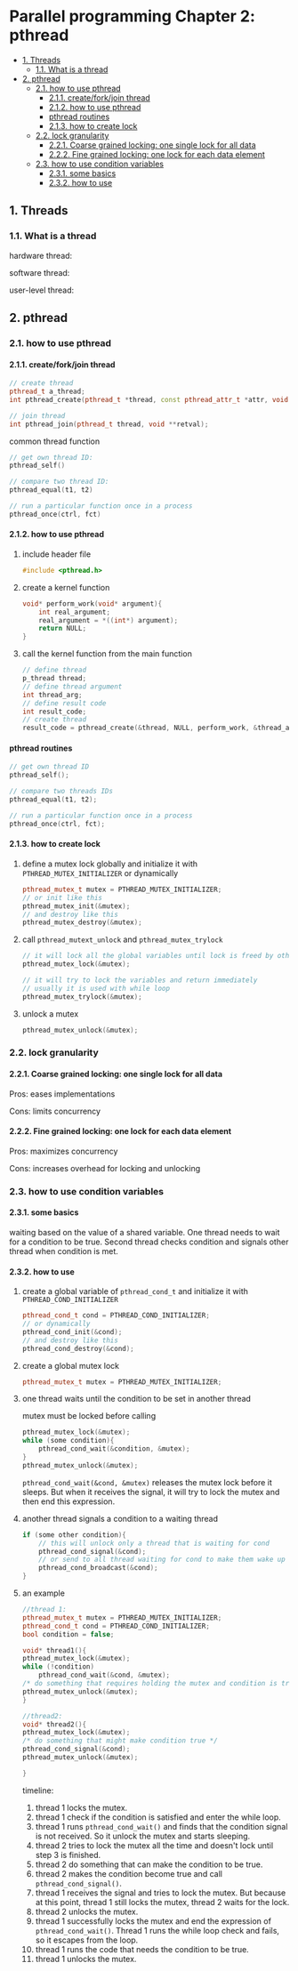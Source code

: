 # Parallel programming Chapter 2: pthread

<!-- TOC -->

- [1. Threads](#1-threads)
    - [1.1. What is a thread](#11-what-is-a-thread)
- [2. pthread](#2-pthread)
    - [2.1. how to use pthread](#21-how-to-use-pthread)
        - [2.1.1. create/fork/join thread](#211-createforkjoin-thread)
        - [2.1.2. how to use pthread](#212-how-to-use-pthread)
        - [pthread routines](#pthread-routines)
        - [2.1.3. how to create lock](#213-how-to-create-lock)
    - [2.2. lock granularity](#22-lock-granularity)
        - [2.2.1. Coarse grained locking: one single lock for all data](#221-coarse-grained-locking-one-single-lock-for-all-data)
        - [2.2.2. Fine grained locking: one lock for each data element](#222-fine-grained-locking-one-lock-for-each-data-element)
    - [2.3. how to use condition variables](#23-how-to-use-condition-variables)
        - [2.3.1. some basics](#231-some-basics)
        - [2.3.2. how to use](#232-how-to-use)

<!-- /TOC -->

## 1. Threads

### 1.1. What is a thread

hardware thread:

software thread:

user-level thread:

## 2. pthread

### 2.1. how to use pthread

#### 2.1.1. create/fork/join thread

```c++
// create thread
pthread_t a_thread;
int pthread_create(pthread_t *thread, const pthread_attr_t *attr, void *(*start_routine) (void *), void *arg);

// join thread
int pthread_join(pthread_t thread, void **retval);
```

common thread function

```c++
// get own thread ID:
pthread_self()

// compare two thread ID:
pthread_equal(t1, t2)

// run a particular function once in a process
pthread_once(ctrl, fct)
```

#### 2.1.2. how to use pthread

1. include header file

    ```c++
    #include <pthread.h>
    ```

2. create a kernel function

    ```c++
    void* perform_work(void* argument){
        int real_argument;
        real_argument = *((int*) argument);
        return NULL;
    }
    ```

3. call the kernel function from the main function

    ```c++
    // define thread
    p_thread thread;
    // define thread argument
    int thread_arg;
    // define result code
    int result_code;
    // create thread
    result_code = pthread_create(&thread, NULL, perform_work, &thread_arg);
    ```

#### pthread routines

```c++
// get own thread ID
pthread_self();

// compare two threads IDs
pthread_equal(t1, t2);

// run a particular function once in a process
pthread_once(ctrl, fct);
```

#### 2.1.3. how to create lock

1. define a mutex lock globally and initialize it with `PTHREAD_MUTEX_INITIALIZER` or dynamically

    ```c++
    pthread_mutex_t mutex = PTHREAD_MUTEX_INITIALIZER;
    // or init like this
    pthread_mutex_init(&mutex);
    // and destroy like this
    pthread_mutex_destroy(&mutex);
    ```

2. call `pthread_mutext_unlock` and `pthread_mutex_trylock`

    ```c++
    // it will lock all the global variables until lock is freed by other threads
    pthread_mutex_lock(&mutex);
    ```

    ```c++
    // it will try to lock the variables and return immediately
    // usually it is used with while loop
    pthread_mutex_trylock(&mutex);
    ```

3. unlock a mutex

    ```c++
    pthread_mutex_unlock(&mutex);
    ```

### 2.2. lock granularity

#### 2.2.1. Coarse grained locking: one single lock for all data

Pros: eases implementations

Cons: limits concurrency

#### 2.2.2. Fine grained locking: one lock for each data element

Pros: maximizes concurrency

Cons: increases overhead for locking and unlocking

### 2.3. how to use condition variables

#### 2.3.1. some basics

waiting based on the value of a shared variable. One thread needs to wait for a condition to be true. Second thread checks condition and signals other thread when condition is met.

#### 2.3.2. how to use

1. create a global variable of `pthread_cond_t` and initialize it with `PTHREAD_COND_INITIALIZER`

    ```c++
    pthread_cond_t cond = PTHREAD_COND_INITIALIZER;
    // or dynamically
    pthread_cond_init(&cond);
    // and destroy like this
    pthread_cond_destroy(&cond);
    ```

2. create a global mutex lock

    ```c++
    pthread_mutex_t mutex = PTHREAD_MUTEX_INITIALIZER;
    ```

3. one thread waits until the condition to be set in another thread

    mutex must be locked before calling

    ```c++
    pthread_mutex_lock(&mutex);
    while (some condition){
        pthread_cond_wait(&condition, &mutex);
    }
    pthread_mutex_unlock(&mutex);
    ```

    `pthread_cond_wait(&cond, &mutex)` releases the mutex lock before it sleeps. But when it receives the signal, it will try to lock the mutex and then end this expression.

4. another thread signals a condition to a waiting thread

    ```c++
    if (some other condition){
        // this will unlock only a thread that is waiting for cond
        pthread_cond_signal(&cond);
        // or send to all thread waiting for cond to make them wake up
        pthread_cond_broadcast(&cond);
    }
    ```

5. an example

    ```c++
    //thread 1:
    pthread_mutex_t mutex = PTHREAD_MUTEX_INITIALIZER;
    pthread_cond_t cond = PTHREAD_COND_INITIALIZER;
    bool condition = false;

    void* thread1(){
    pthread_mutex_lock(&mutex);
    while (!condition)
        pthread_cond_wait(&cond, &mutex);
    /* do something that requires holding the mutex and condition is true */
    pthread_mutex_unlock(&mutex);
    }

    //thread2:
    void* thread2(){
    pthread_mutex_lock(&mutex);
    /* do something that might make condition true */
    pthread_cond_signal(&cond);
    pthread_mutex_unlock(&mutex);

    }
    ```

    timeline:

    1. thread 1 locks the mutex.
    2. thread 1 check if the condition is satisfied and enter the while loop.
    3. thread 1 runs `pthread_cond_wait()` and finds that the condition signal is not received. So it unlock the mutex and starts sleeping.
    4. thread 2 tries to lock the mutex all the time and doesn't lock until step 3 is finished. 
    5. thread 2 do something that can make the condition to be true.
    6. thread 2 makes the condition become true and call `pthread_cond_signal()`.
    7. thread 1 receives the signal and tries to lock the mutex. But because at this point, thread 1 still locks the mutex, thread 2 waits for the lock.
    8. thread 2 unlocks the mutex.
    9. thread 1 successfully locks the mutex and end the expression of `pthread_cond_wait()`. Thread 1 runs the while loop check and fails, so it escapes from the loop.
    10. thread 1 runs the code that needs the condition to be true.
    11. thread 1 unlocks the mutex.

